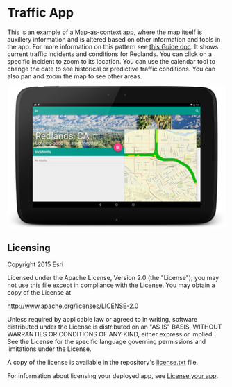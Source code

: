 Traffic App
=======================
This is an example of a Map-as-context app, where the map itself is auxillery information and is altered based on other information and tools in the app. For more information on this pattern see [this Guide doc](https://developers.arcgis.com/android/guide/determine-your-app-map-pattern.htm).
It shows current traffic incidents and conditions for Redlands. You can click on a specific incident to zoom to its location. You can use the calendar tool to change the date to see historical or predictive traffic conditions. You can also pan and zoom the map to see other areas.

![Redlands Traffic App](RedlandsTrafficApp.png)



## Licensing
Copyright 2015 Esri

Licensed under the Apache License, Version 2.0 (the "License"); you may not use this file except in compliance with the License. You may obtain a copy of the License at

http://www.apache.org/licenses/LICENSE-2.0

Unless required by applicable law or agreed to in writing, software distributed under the License is distributed on an "AS IS" BASIS, WITHOUT WARRANTIES OR CONDITIONS OF ANY KIND, either express or implied. See the License for the specific language governing permissions and limitations under the License.

A copy of the license is available in the repository's [license.txt](https://github.com/Esri/arcgis-runtime-demos-android/blob/master/license.txt) file.

For information about licensing your deployed app, see [License your app](https://developers.arcgis.com/android/guide/license-your-app.htm).
